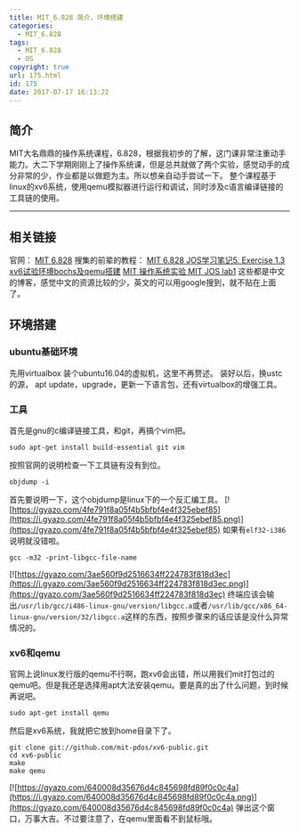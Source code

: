 ```yaml
---
title: MIT_6.828 简介，环境搭建
categories:
  - MIT_6.828
tags:
  - MIT_6.828
  - OS
copyright: true
url: 175.html
id: 175
date: 2017-07-17 16:13:22
---
```


简介
--

MIT大名鼎鼎的操作系统课程，6.828，根据我初步的了解，这门课非常注重动手能力。大二下学期刚刚上了操作系统课，但是总共就做了两个实验，感觉动手的成分非常的少，作业都是以做题为主。所以想亲自动手尝试一下。 整个课程基于linux的xv6系统，使用qemu模拟器进行运行和调试，同时涉及c语言编译链接的工具链的使用。

<!-- more -->

* * *

相关链接
----

官网： [MIT 6.828](https://pdos.csail.mit.edu/6.828/2016/ "MIT 6.828") 搜集的前辈的教程： [MIT 6.828 JOS学习笔记5. Exercise 1.3](http://www.cnblogs.com/fatsheep9146/p/5115086.html "MIT 6.828 JOS学习笔记5. Exercise 1.3") [xv6试验环境bochs及qemu搭建](http://blog.csdn.net/woxiaohahaa/article/details/49225447 "xv6试验环境bochs及qemu搭建") [MIT 操作系统实验 MIT JOS lab1](http://blog.csdn.net/cinmyheart/article/details/39754269 "MIT 操作系统实验 MIT JOS lab1") 这些都是中文的博客，感觉中文的资源比较的少，英文的可以用google搜到，就不贴在上面了。

环境搭建
----

### ubuntu基础环境

先用virtualbox 装个ubuntu16.04的虚拟机，这里不再赘述。 装好以后，换ustc的源， apt update，upgrade，更新一下语言包，还有virtualbox的增强工具。

### 工具

首先是gnu的c编译链接工具，和git，再搞个vim把。

```null
sudo apt-get install build-essential git vim

```

按照官网的说明检查一下工具链有没有到位。

```null
objdump -i

```

首先要说明一下，这个objdump是linux下的一个反汇编工具。 [![https://gyazo.com/4fe791f8a05f4b5bfbf4e4f325ebef85](https://i.gyazo.com/4fe791f8a05f4b5bfbf4e4f325ebef85.png)](https://gyazo.com/4fe791f8a05f4b5bfbf4e4f325ebef85) 如果有`elf32-i386`说明就没错啦。

```null
gcc -m32 -print-libgcc-file-name

```

[![https://gyazo.com/3ae560f9d2516634ff224783f818d3ec](https://i.gyazo.com/3ae560f9d2516634ff224783f818d3ec.png)](https://gyazo.com/3ae560f9d2516634ff224783f818d3ec) 终端应该会输出`/usr/lib/gcc/i486-linux-gnu/version/libgcc.a`或者`/usr/lib/gcc/x86_64-linux-gnu/version/32/libgcc.a`这样的东西，按照步骤来的话应该是没什么异常情况的。

### xv6和qemu

官网上说linux发行版的qemu不行啊，跑xv6会出错，所以用我们mit打包过的qemu吧。但是我还是选择用apt大法安装qemu。要是真的出了什么问题，到时候再说吧。

```null
sudo apt-get install qemu

```

然后是xv6系统，我就把它放到home目录下了。

```null
git clone git://github.com/mit-pdos/xv6-public.git
cd xv6-public
make
make qemu

```

[![https://gyazo.com/640008d35676d4c845698fd89f0c0c4a](https://i.gyazo.com/640008d35676d4c845698fd89f0c0c4a.png)](https://gyazo.com/640008d35676d4c845698fd89f0c0c4a) 弹出这个窗口，万事大吉。不过要注意了，在qemu里面看不到鼠标哦。